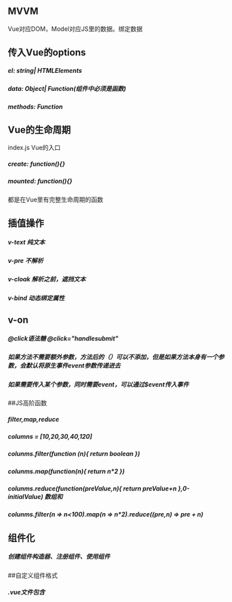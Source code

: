 ## MVVM
Vue对应DOM，Model对应JS里的数据。绑定数据

## 传入Vue的options
##### el: string| HTMLElements
##### data: Object| Function(组件中必须是函数)
##### methods: Function

## Vue的生命周期
index.js Vue的入口

##### create: function(){}
##### mounted: function(){}
都是在Vue里有完整生命周期的函数

## 插值操作
##### v-text 纯文本
##### v-pre 不解析
##### v-cloak 解析之前，遮挡文本

##### v-bind 动态绑定属性

## v-on
##### @click语法糖 @click="handlesubmit"
##### 如果方法不需要额外参数，方法后的（）可以不添加，但是如果方法本身有一个参数，会默认将原生事件event参数传递进去
##### 如果需要传入某个参数，同时需要event，可以通过$event传入事件

##JS高阶函数
##### filter,map,reduce
##### columns = [10,20,30,40,120]
##### colunms.filter(function (n){ return boolean }) 
##### colunms.map(function(n){ return n*2 })
##### colunms.reduce(function(preValue,n){ return preValue+n },0-initialValue) 数组和
##### colunms.filter(n => n<100).map(n => n*2).reduce((pre,n) => pre + n)

## 组件化
##### 创建组件构造器、注册组件、使用组件

##自定义组件格式
##### .vue文件包含<template>(组件里的template) <script>(js代码) <style>(样式)


## watch
##### watch: {} 监听某个属性的改变

##### data: {
    name: '',
##### },
##### watch: {
    name(newValue){
    //一旦发生改变，进行某个操作
        name = 'hello'
    }
##### }

##### 父组件访问子组件$refs

## 插槽slot

##### 让原来的设备具有扩展性，如移动网站的导航栏

### 作用域

##### 父模板所有的东西会在父级作用域里编译，子组件模板所有的东西会在子级作用域里编译

### 作用域插槽

##### 父组件替换插槽里面的标签，但是内容由子组件决定

## 模块化开发

##### 全局变量命名冲突问题

##### 常用的模块化commonJS,AMD,CMD, es6中的Modules

###CommonJS 两个核心：导出和导入

## ES6的模块化

##### export/import

##### export default 在同一模块中不允许有多个

## Webpack

##### js/png/less/css不能直接放在服务器上部署，通过webpack做模块化打包，webpack依赖node环境

##### 